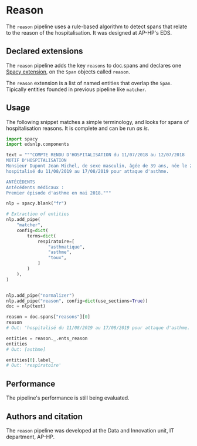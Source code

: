 # Reason

The `reason` pipeline uses a rule-based algorithm to detect spans that relate to the reason of the hospitalisation. It was designed at AP-HP's EDS.

## Declared extensions

The `reason` pipeline adds the key `reasons` to doc.spans and declares one [Spacy extension](https://spacy.io/usage/processing-pipelines#custom-components-attributes), on the `Span` objects called `reason`.

The `reason` extension is a list of named entities that overlap the `Span`. Tipically entities founded in previous pipeline like `matcher`.


## Usage

The following snippet matches a simple terminology, and looks for spans of hospitalisation reasons. It is complete and can be run _as is_.

```python
import spacy
import edsnlp.components

text = """COMPTE RENDU D'HOSPITALISATION du 11/07/2018 au 12/07/2018
MOTIF D'HOSPITALISATION
Monsieur Dupont Jean Michel, de sexe masculin, âgée de 39 ans, née le 23/11/1978, a été
hospitalisé du 11/08/2019 au 17/08/2019 pour attaque d'asthme.

ANTÉCÉDENTS
Antécédents médicaux :
Premier épisode d'asthme en mai 2018."""

nlp = spacy.blank("fr")

# Extraction of entities
nlp.add_pipe(
    "matcher",
    config=dict(
        terms=dict(
            respiratoire=[
                "asthmatique",
                "asthme",
                "toux",
            ]
        )
    ),
)


nlp.add_pipe("normalizer")
nlp.add_pipe("reason", config=dict(use_sections=True))
doc = nlp(text)

reason = doc.spans["reasons"][0]
reason
# Out: 'hospitalisé du 11/08/2019 au 17/08/2019 pour attaque d'asthme.'

entities = reason._.ents_reason
entities
# Out: [asthme]

entities[0].label_
# Out: 'respiratoire'
```

## Performance

The pipeline's performance is still being evaluated.

## Authors and citation

The `reason` pipeline was developed at the Data and Innovation unit, IT department, AP-HP.
